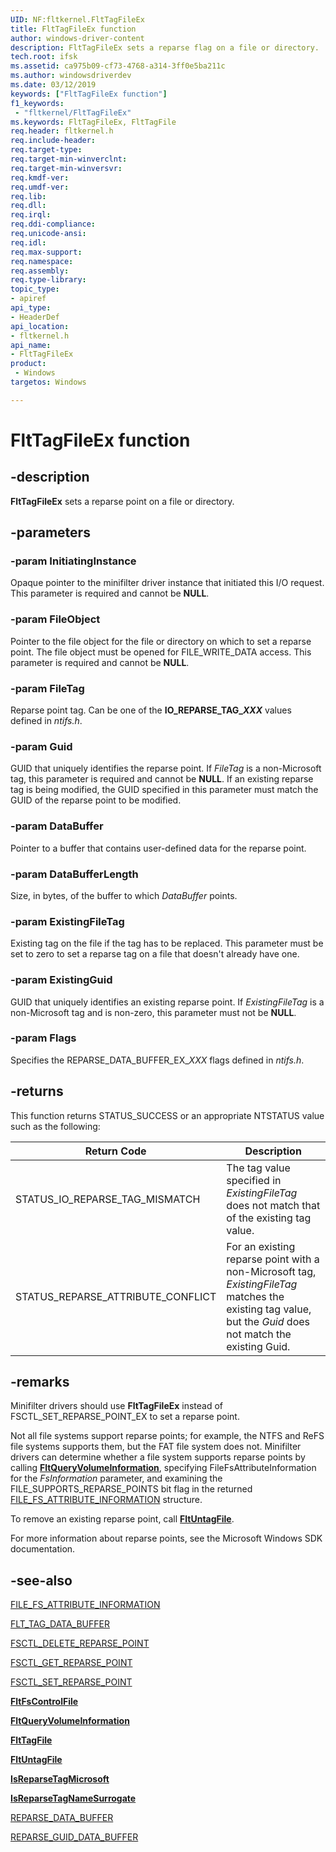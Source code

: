 ```yaml
---
UID: NF:fltkernel.FltTagFileEx
title: FltTagFileEx function
author: windows-driver-content
description: FltTagFileEx sets a reparse flag on a file or directory.
tech.root: ifsk
ms.assetid: ca975b09-cf73-4768-a314-3ff0e5ba211c
ms.author: windowsdriverdev
ms.date: 03/12/2019
keywords: ["FltTagFileEx function"]
f1_keywords:
 - "fltkernel/FltTagFileEx"
ms.keywords: FltTagFileEx, FltTagFile
req.header: fltkernel.h
req.include-header:
req.target-type:
req.target-min-winverclnt:
req.target-min-winversvr:
req.kmdf-ver:
req.umdf-ver:
req.lib:
req.dll:
req.irql: 
req.ddi-compliance:
req.unicode-ansi:
req.idl:
req.max-support:
req.namespace:
req.assembly:
req.type-library: 
topic_type: 
- apiref
api_type: 
- HeaderDef
api_location: 
- fltkernel.h
api_name: 
- FltTagFileEx
product:
 - Windows
targetos: Windows

---
```


# FltTagFileEx function

## -description

**FltTagFileEx** sets a reparse point on a file or directory.

## -parameters

### -param InitiatingInstance

Opaque pointer to the minifilter driver instance that initiated this I/O request. This parameter is required and cannot be **NULL**.

### -param FileObject

Pointer to the file object for the file or directory on which to set a reparse point. The file object must be opened for FILE_WRITE_DATA access. This parameter is required and cannot be **NULL**.

### -param FileTag

Reparse point tag. Can be one of the **IO_REPARSE_TAG_*XXX*** values defined in *ntifs.h*.

### -param Guid

GUID that uniquely identifies the reparse point. If *FileTag* is a non-Microsoft tag, this parameter is required and cannot be **NULL**. If an existing reparse tag is being modified, the GUID specified in this parameter must match the GUID of the reparse point to be modified.

### -param DataBuffer

Pointer to a buffer that contains user-defined data for the reparse point.

### -param DataBufferLength

Size, in bytes, of the buffer to which *DataBuffer* points.

### -param ExistingFileTag

Existing tag on the file if the tag has to be replaced. This parameter must be set to zero to set a reparse tag on a file that doesn't already have one.

### -param ExistingGuid

GUID that uniquely identifies an existing reparse point. If *ExistingFileTag* is a non-Microsoft tag and is non-zero, this parameter must not be **NULL**.

### -param Flags

Specifies the REPARSE_DATA_BUFFER_EX_*XXX* flags defined in *ntifs.h*.

## -returns

This function returns STATUS_SUCCESS or an appropriate NTSTATUS value such as the following:

| Return Code | Description |
| ----------- | ----------- |
| STATUS_IO_REPARSE_TAG_MISMATCH | The tag value specified in *ExistingFileTag* does not match that of the existing tag value. |
| STATUS_REPARSE_ATTRIBUTE_CONFLICT | For an existing reparse point with a non-Microsoft tag, *ExistingFileTag* matches the existing tag value, but the *Guid* does not match the existing Guid. |

## -remarks

Minifilter drivers should use **FltTagFileEx** instead of FSCTL_SET_REPARSE_POINT_EX to set a reparse point.

Not all file systems support reparse points; for example, the NTFS and ReFS file systems supports them, but the FAT file system does not. Minifilter drivers can determine whether a file system supports reparse points by calling [**FltQueryVolumeInformation**](nf-fltkernel-fltqueryvolumeinformation.md), specifying FileFsAttributeInformation for the *FsInformation* parameter, and examining the FILE_SUPPORTS_REPARSE_POINTS bit flag in the returned [FILE_FS_ATTRIBUTE_INFORMATION](https://docs.microsoft.com/windows-hardware/drivers/ddi/ntifs/ns-ntifs-_file_fs_attribute_information) structure.

To remove an existing reparse point, call [**FltUntagFile**](nf-fltkernel-fltuntagfile.md).

For more information about reparse points, see the Microsoft Windows SDK documentation.

## -see-also

[FILE_FS_ATTRIBUTE_INFORMATION](https://docs.microsoft.com/windows-hardware/drivers/ddi/ntifs/ns-ntifs-_file_fs_attribute_information)

[FLT_TAG_DATA_BUFFER](https://docs.microsoft.com/windows-hardware/drivers/ddi/fltkernel/ns-fltkernel-_flt_tag_data_buffer)

[FSCTL_DELETE_REPARSE_POINT](https://docs.microsoft.com/windows-hardware/drivers/ifs/fsctl-delete-reparse-point)

[FSCTL_GET_REPARSE_POINT](https://docs.microsoft.com/windows-hardware/drivers/ifs/fsctl-get-reparse-point)

[FSCTL_SET_REPARSE_POINT](https://docs.microsoft.com/windows-hardware/drivers/ifs/fsctl-set-reparse-point)

[**FltFsControlFile**](https://docs.microsoft.com/windows-hardware/drivers/ddi/fltkernel/nf-fltkernel-fltfscontrolfile)

[**FltQueryVolumeInformation**](https://docs.microsoft.com/windows-hardware/drivers/ddi/fltkernel/nf-fltkernel-fltqueryvolumeinformation)

[**FltTagFile**](https://docs.microsoft.com/windows-hardware/drivers/ddi/fltkernel/nf-fltkernel-flttagfile)

[**FltUntagFile**](https://docs.microsoft.com/windows-hardware/drivers/ddi/fltkernel/nf-fltkernel-fltuntagfile)

[**IsReparseTagMicrosoft**](https://docs.microsoft.com/windows-hardware/drivers/ddi/ntifs/nf-ntifs-isreparsetagmicrosoft)

[**IsReparseTagNameSurrogate**](https://docs.microsoft.com/windows-hardware/drivers/ddi/ntifs/nf-ntifs-isreparsetagnamesurrogate)

[REPARSE_DATA_BUFFER](https://docs.microsoft.com/windows-hardware/drivers/ddi/ntifs/ns-ntifs-_reparse_data_buffer)

[REPARSE_GUID_DATA_BUFFER](https://docs.microsoft.com/windows-hardware/drivers/ddi/ntifs/ns-ntifs-_reparse_guid_data_buffer)
